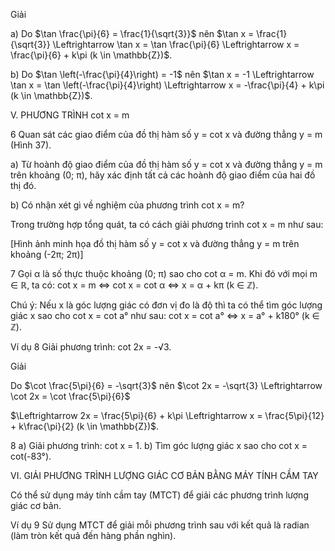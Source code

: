 Giải

a) Do $\tan \frac{\pi}{6} = \frac{1}{\sqrt{3}}$ nên $\tan x = \frac{1}{\sqrt{3}} \Leftrightarrow \tan x = \tan \frac{\pi}{6} \Leftrightarrow x = \frac{\pi}{6} + k\pi (k \in \mathbb{Z})$.

b) Do $\tan \left(-\frac{\pi}{4}\right) = -1$ nên $\tan x = -1 \Leftrightarrow \tan x = \tan \left(-\frac{\pi}{4}\right) \Leftrightarrow x = -\frac{\pi}{4} + k\pi (k \in \mathbb{Z})$.

V. PHƯƠNG TRÌNH cot x = m

6 Quan sát các giao điểm của đồ thị hàm số y = cot x và đường thẳng y = m (Hình 37).

a) Từ hoành độ giao điểm của đồ thị hàm số y = cot x và đường thẳng y = m trên khoảng (0; π), hãy xác định tất cả các hoành độ giao điểm của hai đồ thị đó.

b) Có nhận xét gì về nghiệm của phương trình cot x = m?

Trong trường hợp tổng quát, ta có cách giải phương trình cot x = m như sau:

[Hình ảnh minh họa đồ thị hàm số y = cot x và đường thẳng y = m trên khoảng (-2π; 2π)]

7 Gọi α là số thực thuộc khoảng (0; π) sao cho cot α = m. Khi đó với mọi m ∈ ℝ, ta có:
cot x = m ⇔ cot x = cot α ⇔ x = α + kπ (k ∈ ℤ).

Chú ý: Nếu x là góc lượng giác có đơn vị đo là độ thì ta có thể tìm góc lượng giác x sao cho cot x = cot a° như sau:
cot x = cot a° ⇔ x = a° + k180° (k ∈ ℤ).

Ví dụ 8 Giải phương trình: cot 2x = -√3.

Giải

Do $\cot \frac{5\pi}{6} = -\sqrt{3}$ nên $\cot 2x = -\sqrt{3} \Leftrightarrow \cot 2x = \cot \frac{5\pi}{6}$

$\Leftrightarrow 2x = \frac{5\pi}{6} + k\pi \Leftrightarrow x = \frac{5\pi}{12} + k\frac{\pi}{2} (k \in \mathbb{Z})$.

8
a) Giải phương trình: cot x = 1.
b) Tìm góc lượng giác x sao cho cot x = cot(-83°).

VI. GIẢI PHƯƠNG TRÌNH LƯỢNG GIÁC CƠ BẢN BẰNG MÁY TÍNH CẦM TAY

Có thể sử dụng máy tính cầm tay (MTCT) để giải các phương trình lượng giác cơ bản.

Ví dụ 9 Sử dụng MTCT để giải mỗi phương trình sau với kết quả là radian (làm tròn kết quả đến hàng phần nghìn).